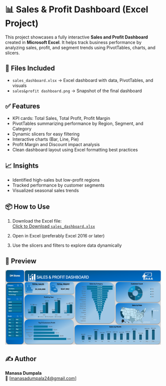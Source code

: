 # 📊 Sales & Profit Dashboard (Excel Project)
This project showcases a fully interactive **Sales and Profit Dashboard** created in **Microsoft Excel**. It helps track business performance by analyzing sales, profit, and segment trends using PivotTables, charts, and slicers.

## 📁 Files Included
- `sales_dashboard.xlsx` → Excel dashboard with data, PivotTables, and visuals  
- `sales&profit dashboard.png` → Snapshot of the final dashboard  

## ✅ Features
- KPI cards: Total Sales, Total Profit, Profit Margin
- PivotTables summarizing performance by Region, Segment, and Category
- Dynamic slicers for easy filtering
- Interactive charts (Bar, Line, Pie)
- Profit Margin and Discount impact analysis
- Clean dashboard layout using Excel formatting best practices

## 📈 Insights
- Identified high-sales but low-profit regions
- Tracked performance by customer segments
- Visualized seasonal sales trends

## 📦 How to Use
1. Download the Excel file:  
   [Click to Download `sales_dashboard.xlsx`](https://github.com/manasa-dumpala2003/sales-profits/blob/main/Sales%20and%20Profit%20Data.xlsx)

2. Open in Excel (preferably Excel 2016 or later)

3. Use the slicers and filters to explore data dynamically

## 📸 Preview

![Dashboard Screenshot](https://github.com/manasa-dumpala2003/sales-profits/raw/main/sales%26profits%20dashboard.png)
## ✍️ Author
**Manasa Dumpala**  
📧 [manasadumpala24@gmail.com]

